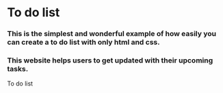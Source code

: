 # To do list
### This is the simplest and wonderful example of how easily you can create a to do list with only html and css.
### This website helps users to get updated with their upcoming tasks.

To do list
